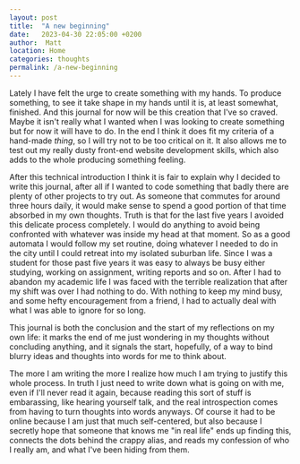 ```yaml
---
layout: post
title:  "A new beginning"
date:   2023-04-30 22:05:00 +0200
author:  Matt
location: Home
categories: thoughts 
permalink: /a-new-beginning
---
```


Lately I have felt the urge to create something with my hands. To produce something, to see it take shape in my hands until it is, at least somewhat, finished. And this journal for now will be this creation that I've so craved. Maybe it isn't really what I wanted when I was looking to create something but for now it will have to do. In the end I think it does fit my criteria of a hand-made *thing*, so I will try not to be too critical on it. It also allows me to test out my really dusty front-end website development skills, which also adds to the whole producing something feeling.

After this technical introduction I think it is fair to explain why I decided to write this journal, after all if I wanted to code something that badly there are plenty of other projects to try out. 
As someone that commutes for around three hours daily, it would make sense to spend a good portion of that time absorbed in my own thoughts. Truth is that for the last five years I avoided this delicate process completely. I would do anything to avoid being confronted with whatever was inside my head at that moment. So as a good automata I would follow my set routine, doing whatever I needed to do in the city until I could retreat into my isolated suburban life. Since I was a student for those past five years it was easy to always be busy either studying, working on assignment, writing reports and so on. After I had to abandon my academic life I was faced with the terrible realization that after my shift was over I had nothing to do. With nothing to keep my mind busy, and some hefty encouragement from a friend, I had to actually deal with what I was able to ignore for so long.

This journal is both the conclusion and the start of my reflections on my own life: it marks the end of me just wondering in my thoughts without concluding anything, and it signals the start, hopefully, of a way to bind blurry ideas and thoughts into words for me to think about.

The more I am writing the more I realize how much I am trying to justify this whole process. In truth I just need to write down what is going on with me, even if I'll never read it again, because reading this sort of stuff is embarassing, like hearing yourself talk, and the real introspection comes from having to turn thoughts into words anyways. Of course it had to be online because I am just that much self-centered, but also because I secretly hope that someone that knows me "in real life" ends up finding this, connects the dots behind the crappy alias, and reads my confession of who I really am, and what I've been hiding from them.

